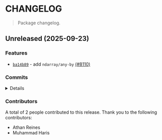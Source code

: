 # CHANGELOG

> Package changelog.

<section class="release" id="unreleased">

## Unreleased (2025-09-23)

<section class="features">

### Features

-   [`ba14b89`](https://github.com/stdlib-js/stdlib/commit/ba14b8911df283cc272c48d8d382df60f1a3e750) - add `ndarray/any-by` [(#8110)](https://github.com/stdlib-js/stdlib/pull/8110)

</section>

<!-- /.features -->

<section class="commits">

### Commits

<details>

-   [`fa53483`](https://github.com/stdlib-js/stdlib/commit/fa534835906f659a1b322a1c2e5c7e3328db43ce) - **docs:** update Markdown stdlib package URLs [(#8131)](https://github.com/stdlib-js/stdlib/pull/8131) _(by stdlib-bot)_
-   [`ba14b89`](https://github.com/stdlib-js/stdlib/commit/ba14b8911df283cc272c48d8d382df60f1a3e750) - **feat:** add `ndarray/any-by` [(#8110)](https://github.com/stdlib-js/stdlib/pull/8110) _(by Muhammad Haris, Athan Reines)_

</details>

</section>

<!-- /.commits -->

<section class="contributors">

### Contributors

A total of 2 people contributed to this release. Thank you to the following contributors:

-   Athan Reines
-   Muhammad Haris

</section>

<!-- /.contributors -->

</section>

<!-- /.release -->

